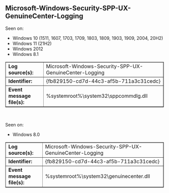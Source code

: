 ## Microsoft-Windows-Security-SPP-UX-GenuineCenter-Logging

Seen on:
* Windows 10 (1511, 1607, 1703, 1709, 1803, 1809, 1903, 1909, 2004, 20H2)
* Windows 11 (21H2)
* Windows 2012
* Windows 8.1

<table border="1" class="docutils">
  <tbody>
    <tr>
      <td><b>Log source(s):</b></td>
      <td>Microsoft-Windows-Security-SPP-UX-GenuineCenter-Logging</td>
    </tr>
    <tr>
      <td><b>Identifier:</b></td>
      <td>{fb829150-cd7d-44c3-af5b-711a3c31cedc}</td>
    </tr>
    <tr>
      <td><b>Event message file(s):</b></td>
      <td>%systemroot%\system32\sppcommdlg.dll</td>
    </tr>
  </tbody>
</table>

&nbsp;

Seen on:
* Windows 8.0

<table border="1" class="docutils">
  <tbody>
    <tr>
      <td><b>Log source(s):</b></td>
      <td>Microsoft-Windows-Security-SPP-UX-GenuineCenter-Logging</td>
    </tr>
    <tr>
      <td><b>Identifier:</b></td>
      <td>{fb829150-cd7d-44c3-af5b-711a3c31cedc}</td>
    </tr>
    <tr>
      <td><b>Event message file(s):</b></td>
      <td>%systemroot%\system32\genuinecenter.dll</td>
    </tr>
  </tbody>
</table>

&nbsp;

